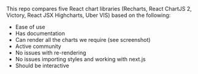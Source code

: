 This repo compares five React chart libraries (Recharts, React ChartJS 2, Victory, React JSX Highcharts, Uber VIS) based on the following:
- Ease of use
- Has documentation
- Can render all the charts we require (see screenshot)
- Active community
- No issues with re-rendering
- No issues importing styles and working with next.js
- Should be interactive
